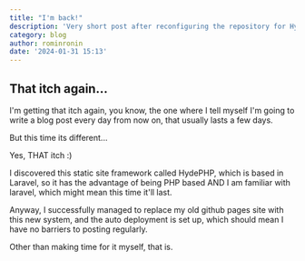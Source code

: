 ```yaml
---
title: "I'm back!"
description: 'Very short post after reconfiguring the repository for HydePHP'
category: blog
author: rominronin
date: '2024-01-31 15:13'
---
```


## That itch again...
I'm getting that itch again, you know, the one where I tell myself I'm going to write a blog post every day from now on, that usually lasts a few days.

But this time its different...

Yes, THAT itch :)

I discovered this static site framework called HydePHP, which is based in Laravel, so it has the advantage of being PHP based AND I am familiar with laravel, which might mean this time it'll last.

Anyway, I successfully managed to replace my old github pages site with this new system, and the auto deployment is set up, which should mean I have no barriers to posting regularly.

Other than making time for it myself, that is.